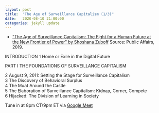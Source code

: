 ```yaml
---
layout: post
title:  "The Age of Surveillance Capitalism (1/3)"
date:   2020-08-10 21:00:00
categories: jekyll update
---
```


* ["The Age of Surveillance Capitalism: The Fight for a Human Future at the New Frontier of Power" by Shoshana Zuboff](https://www.publicaffairsbooks.com/titles/shoshana-zuboff/the-age-of-surveillance-capitalism/9781610395694/) Source: Public Affairs, 2019.

INTRODUCTION 
1 Home or Exile in the Digital Future 

PART I THE FOUNDATIONS OF SURVEILLANCE CAPITALISM  

2 August 9, 2011: Setting the Stage for Surveillance Capitalism  
3 The Discovery of Behavioral Surplus  
4 The Moat Around the Castle  
5 The Elaboration of Surveillance Capitalism: Kidnap, Corner, Compete  
6 Hijacked: The Division of Learning in Society  

Tune in at 8pm CT/9pm ET via [Google Meet](https://calendar.google.com/event?action=TEMPLATE&tmeid=NjQ4dWYyOXE0YnU5ZjRlbWVpbnJ0dHN1Y3Mgd2lsbGlhbXMucmViZWNjYUBt&tmsrc=williams.rebecca%40gmail.com)  
